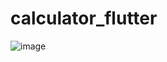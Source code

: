 # calculator_flutter

![image](https://user-images.githubusercontent.com/69672332/148895306-9e411522-5920-4869-86ff-14b0940a47a7.png)
